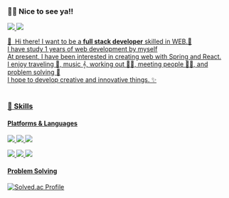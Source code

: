 ### 👯‍♀️ Nice to see ya!!
<p>
  <a href="https://yeoneul-tech.tistory.com/" target="_blank"><img src="https://img.shields.io/badge/tistory-000000?style=for-the-badge&logo=tistory&logoColor=white"> 
  <a href="mailto:qwefghnm1212@gmail.com" target="_blank"><img src="https://img.shields.io/badge/gmail-EA4335?style=for-the-badge&logo=tistory&logoColor=white"> 
</p>


<p>
  👋&nbsp; Hi there! I want to be a <b>full stack developer</b> skilled in WEB.🚀<br/>
  I have study 1 years of web development by myself<br/>
  At present, I have been interested in creating web with Spring and React.<br/>
  I enjoy traveling 🛫, music 𝄞, working out 🧗🏻, meeting people 👯‍♀️, and problem solving 📝 <br/>
  I hope to develop creative and innovative things. ✨ <br/><br/>
</p>



### 💪 Skills
#### Platforms & Languages
<p>
  <img src="https://img.shields.io/badge/spring-6DB33F?style=for-the-badge&logo=spring&logoColor=white"> 
  <img src="https://img.shields.io/badge/springboot-6DB33F?style=for-the-badge&logo=springboot&logoColor=white">
 <img src="https://img.shields.io/badge/react-61DAFB?style=for-the-badge&logo=react&logoColor=black">
</p>
<p>
  <img src="https://img.shields.io/badge/java-007396?style=for-the-badge&logo=java&logoColor=white">
  <img src="https://img.shields.io/badge/python-3776AB?style=for-the-badge&logo=python&logoColor=white"> 
  <img src="https://img.shields.io/badge/javascript-F7DF1E?style=for-the-badge&logo=javascript&logoColor=black">
</p>


#### Problem Solving
[![Solved.ac Profile](http://mazassumnida.wtf/api/v2/generate_badge?boj=yeonuel)](https://solved.ac/yeonuel/)




